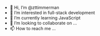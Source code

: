 - 👋 Hi, I’m @zttimmerman
- 👀 I’m interested in full-stack development
- 🌱 I’m currently learning JavaScript
- 💞️ I’m looking to collaborate on ...
- 📫 How to reach me ...

<!---
zttimmerman/zttimmerman is a ✨ special ✨ repository because its `README.md` (this file) appears on your GitHub profile.
You can click the Preview link to take a look at your changes.
--->
